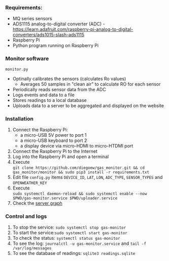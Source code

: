 ### Requirements:
- MQ series sensors
- ADS1115 analog-to-digital converter (ADC) - https://learn.adafruit.com/raspberry-pi-analog-to-digital-converters/ads1015-slash-ads1115
- Raspberry Pi
- Python program running on Raspberry Pi

### Monitor software

`monitor.py`
- Optinally calibrates the sensors (calculates Ro values)
  * Averages 50 samples in "clean air" to calculate RO for each sensor 
- Periodically reads sensor data from the ADC
- Logs events and data to a file
- Stores readings to a local database
- Uploads data to a server to be aggregated and displayed on the website

### Installation

1. Connect the Raspberry Pi:
    - a micro-USB 5V power to port 1 
    - a micro-USB keyboard to port 2
    - a display device via micro-HDMI to micro-HTDMI port
1. Connect the Raspberry Pi to the Internet
1. Log into the Raspberry Pi and open a terminal
1. Execute<br>`git clone https://github.com/diegoew/gas_monitor.git && cd gas_monitor/monitor && sudo pip3 install -r requirements.txt`
1. Edit file `config.py` items `DEVICE_ID`, `LAT`, `LON`, `ADC_TYPE`, 
`SENSOR_TYPES` and `OPENWEATHER_KEY`
1. Execute<br>`sudo systemctl daemon-reload && sudo systemctl enable --now $PWD/gas-monitor.service $PWD/uploader.service`
1. Check the [server graph](http://www.protectplayanow.org/gas-monitor-testpage.html)

### Control and logs
1. To stop the service: `sudo systemctl stop gas-monitor`
1. To start the service:`sudo systemctl start gas-monitor`
1. To check the status: `systemctl status gas-monitor`
1. To see the log: `journalctl -u gas-monitor.service` and 
`tail -f /var/log/messages`
1. To see the database of readings: `sqlite3 readings.sqlite`
